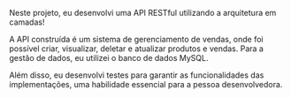 Neste projeto, eu desenvolvi uma API RESTful utilizando a arquitetura em camadas!

A API construída é um sistema de gerenciamento de vendas, onde foi possível criar, visualizar, deletar e atualizar produtos e vendas. Para a gestão de dados, eu utilizei o banco de dados MySQL.

Além disso, eu desenvolvi testes para garantir as funcionalidades das implementações, uma habilidade essencial para a pessoa desenvolvedora.